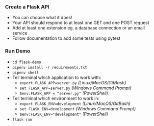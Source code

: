 ### Create a Flask API

- You can choose what it does!
- Your API should respond to at least one GET and one POST request
- Add at least one extension eg. a database connection or an email service
- Follow documentation to add some tests using pytest

### Run Demo

- `cd flask-demo` 
- `pipenv install -r requirements.txt`
- `pipenv shell`
- Tell terminal which application to work with:
   - `export FLASK_APP=server.py` _(Linux/MacOS/GitBash)_ 
   - `set FLASK_APP=server.py` _(Windows Command Prompt)_ 
   - `$env:FLASK_APP = "server.py"` _(PowerShell)_
- Tell terminal which environment to work in:
   - `export FLASK_ENV=development` _(Linux/MacOS/GitBash)_ 
   - `set FLASK_ENV=development` _(Windows Command Prompt)_ 
   - `$env:FLASK_ENV="development"` _(PowerShell)_
- `flask run`

